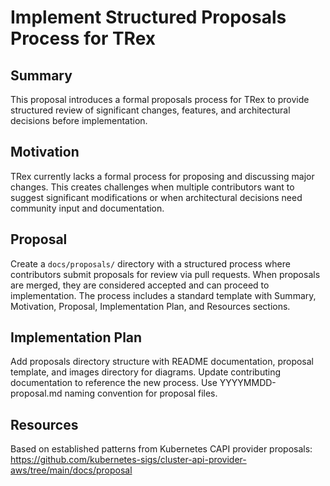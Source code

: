 # Implement Structured Proposals Process for TRex

## Summary

This proposal introduces a formal proposals process for TRex to provide structured review of significant changes, features, and architectural decisions before implementation.

## Motivation

TRex currently lacks a formal process for proposing and discussing major changes. This creates challenges when multiple contributors want to suggest significant modifications or when architectural decisions need community input and documentation.

## Proposal

Create a `docs/proposals/` directory with a structured process where contributors submit proposals for review via pull requests. When proposals are merged, they are considered accepted and can proceed to implementation. The process includes a standard template with Summary, Motivation, Proposal, Implementation Plan, and Resources sections.

## Implementation Plan

Add proposals directory structure with README documentation, proposal template, and images directory for diagrams. Update contributing documentation to reference the new process. Use YYYYMMDD-proposal.md naming convention for proposal files.

## Resources

Based on established patterns from Kubernetes CAPI provider proposals: https://github.com/kubernetes-sigs/cluster-api-provider-aws/tree/main/docs/proposal